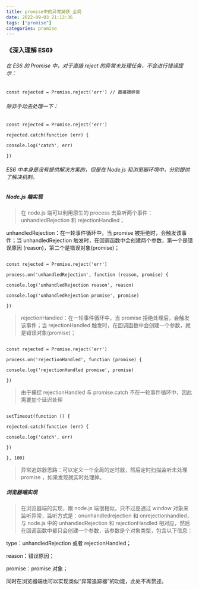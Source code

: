 ```yaml
---
title: promise中的异常捕获_全局
date: 2022-09-03 21:13:36
tags: ["promise"]
categories: promise
---
```


### 《深入理解 ES6》

###### 在 ES6 的 Promise 中，对于直接 reject 的异常未处理任务，不会进行错误提示：

```
const rejected = Promise.reject('err') // 直接报异常
```

###### 除非手动去处理一下：

```
const rejected = Promise.reject('err')

rejected.catch(function (err) {

console.log('catch', err)

})
```

###### ES6 中本身是没有提供解决方案的，但是在 Node.js 和浏览器环境中，分别提供了解决机制。

##### Node.js 端实现

> 在 node.js 端可以利用原生的 process 去监听两个事件：unhandledRejection 和 rejectionHandled；

unhandledRejection：在一轮事件循环中，当 promise 被拒绝时，会触发该事件；当 unhandledRejection 触发时，在回调函数中会创建两个参数，第一个是错误原因 (reason)，第二个是错误对象(promise)；

```

const rejected = Promise.reject('err')

process.on('unhandledRejection', function (reason, promise) {

console.log('unhandledRejection reason', reason)

console.log('unhandledRejection promise', promise)

})
```

> rejectionHandled：在一轮事件循环中，当 promise 拒绝处理后，会触发该事件；当 rejectionHandled 触发时，在回调函数中会创建一个参数，就是错误对象(promise)；

```

const rejected = Promise.reject('err')

process.on('rejectionHandled', function (promise) {

console.log('rejectionHandled promise', promise)

})
```

> 由于捕捉 rejectionHandled 与 promise.catch 不在一轮事件循环中，因此需要加个延迟处理
```

setTimeout(function () {

rejected.catch(function (err) {

console.log('catch', err)

})

}, 100)
```

> 异常追踪器思路：可以定义一个全局的定时器，然后定时扫描监听未处理 promise ，如果发现就实时处理掉。

##### 浏览器端实现

> 在浏览器端的实现，跟 node.js 端很相似，只不过是通过 window 对象来监听异常，监听方式是：onunhandledrejection 和 onrejectionhandled，与 node.js 中的 unhandledRejection 和 rejectionHandled 相对应，然后在回调函数中都只会创建一个参数，该参数是个对象类型，包含以下信息：

type：unhandledRejection 或者 rejectionHandled；

reason：错误原因；

promise：promise 对象；

同时在浏览器端也可以实现类似“异常追踪器”的功能，此处不再赘述。

